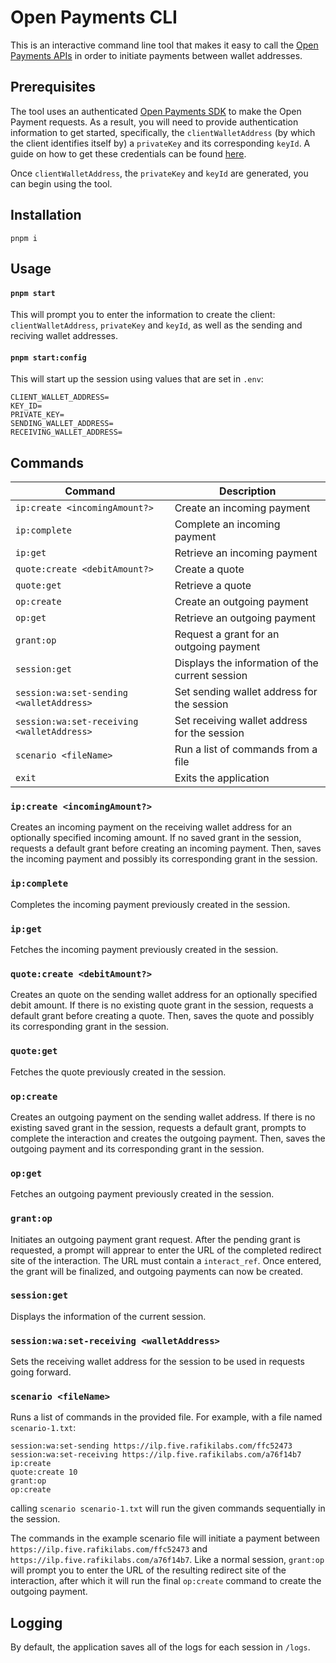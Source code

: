 # Open Payments CLI

This is an interactive command line tool that makes it easy to call the [Open Payments APIs](https://openpayments.guide/) in order to initiate payments between wallet addresses.

## Prerequisites

The tool uses an authenticated [Open Payments SDK](https://github.com/interledger/open-payments/tree/main/packages/open-payments) to make the Open Payment requests. As a result, you will need to provide authentication information to get started, specifically, the `clientWalletAddress` (by which the client identifies itself by) a `privateKey` and its corresponding `keyId`. A guide on how to get these credentials can be found [here](https://openpayments.guide/snippets/before-you-begin/#obtain-a-public-private-key-pair-and-key-id).

Once `clientWalletAddress`, the `privateKey` and `keyId` are generated, you can begin using the tool.

## Installation

`pnpm i`

## Usage

#### `pnpm start`

This will prompt you to enter the information to create the client: `clientWalletAddress`, `privateKey` and `keyId`, as well as the sending and reciving wallet addresses.

#### `pnpm start:config`

This will start up the session using values that are set in `.env`:

```
CLIENT_WALLET_ADDRESS=
KEY_ID=
PRIVATE_KEY=
SENDING_WALLET_ADDRESS=
RECEIVING_WALLET_ADDRESS=
```

## Commands

| Command                                    | Description                                     |
| ------------------------------------------ | ----------------------------------------------- |
| `ip:create <incomingAmount?>`              | Create an incoming payment                      |
| `ip:complete`                              | Complete an incoming payment                    |
| `ip:get`                                   | Retrieve an incoming payment                    |
| `quote:create <debitAmount?>`              | Create a quote                                  |
| `quote:get`                                | Retrieve a quote                                |
| `op:create`                                | Create an outgoing payment                      |
| `op:get`                                   | Retrieve an outgoing payment                    |
| `grant:op`                                 | Request a grant for an outgoing payment         |
| `session:get`                              | Displays the information of the current session |
| `session:wa:set-sending <walletAddress>`   | Set sending wallet address for the session      |
| `session:wa:set-receiving <walletAddress>` | Set receiving wallet address for the session    |
| `scenario <fileName>`                      | Run a list of commands from a file              |
| `exit`                                     | Exits the application                           |

### `ip:create <incomingAmount?>`

Creates an incoming payment on the receiving wallet address for an optionally specified incoming amount.
If no saved grant in the session, requests a default grant before creating an incoming payment.
Then, saves the incoming payment and possibly its corresponding grant in the session.

### `ip:complete`

Completes the incoming payment previously created in the session.

### `ip:get`

Fetches the incoming payment previously created in the session.

### `quote:create <debitAmount?>`

Creates an quote on the sending wallet address for an optionally specified debit amount.
If there is no existing quote grant in the session, requests a default grant before creating a quote.
Then, saves the quote and possibly its corresponding grant in the session.

### `quote:get`

Fetches the quote previously created in the session.

### `op:create`

Creates an outgoing payment on the sending wallet address. If there is no existing saved grant in the session, requests a default grant, prompts to complete the interaction and creates the outgoing payment. Then, saves the outgoing payment and its corresponding grant in the session.

### `op:get`

Fetches an outgoing payment previously created in the session.

### `grant:op`

Initiates an outgoing payment grant request. After the pending grant is requested, a prompt will apprear to enter the URL of the completed redirect site of the interaction. The URL must contain a `interact_ref`. Once entered, the grant will be finalized, and outgoing payments can now be created.

### `session:get`

Displays the information of the current session.

### `session:wa:set-receiving <walletAddress>`

Sets the receiving wallet address for the session to be used in requests going forward.

### `scenario <fileName>`

Runs a list of commands in the provided file. For example, with a file named `scenario-1.txt`:

```
session:wa:set-sending https://ilp.five.rafikilabs.com/ffc52473
session:wa:set-receiving https://ilp.five.rafikilabs.com/a76f14b7
ip:create
quote:create 10
grant:op
op:create
```

calling `scenario scenario-1.txt` will run the given commands sequentially in the session.

The commands in the example scenario file will initiate a payment between `https://ilp.five.rafikilabs.com/ffc52473` and `https://ilp.five.rafikilabs.com/a76f14b7`. Like a normal session, `grant:op` will prompt you to enter the URL of the resulting redirect site of the interaction, after which it will run the final `op:create` command to create the outgoing payment.

## Logging

By default, the application saves all of the logs for each session in `/logs`.

